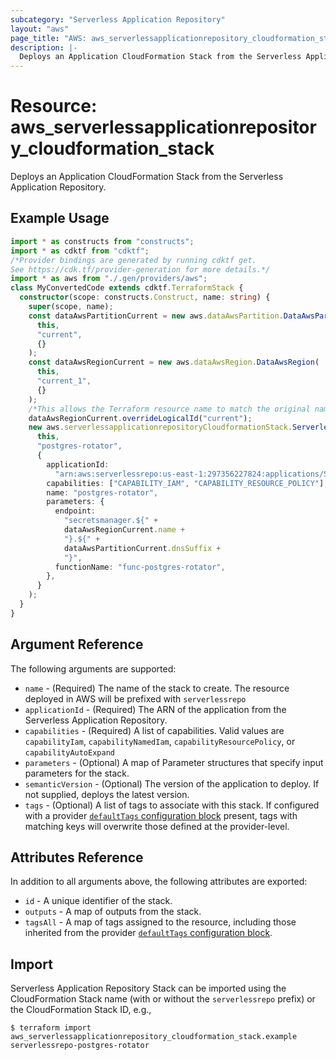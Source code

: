 ```yaml
---
subcategory: "Serverless Application Repository"
layout: "aws"
page_title: "AWS: aws_serverlessapplicationrepository_cloudformation_stack"
description: |-
  Deploys an Application CloudFormation Stack from the Serverless Application Repository.
---
```


# Resource: aws_serverlessapplicationrepository_cloudformation_stack

Deploys an Application CloudFormation Stack from the Serverless Application Repository.

## Example Usage

```typescript
import * as constructs from "constructs";
import * as cdktf from "cdktf";
/*Provider bindings are generated by running cdktf get.
See https://cdk.tf/provider-generation for more details.*/
import * as aws from "./.gen/providers/aws";
class MyConvertedCode extends cdktf.TerraformStack {
  constructor(scope: constructs.Construct, name: string) {
    super(scope, name);
    const dataAwsPartitionCurrent = new aws.dataAwsPartition.DataAwsPartition(
      this,
      "current",
      {}
    );
    const dataAwsRegionCurrent = new aws.dataAwsRegion.DataAwsRegion(
      this,
      "current_1",
      {}
    );
    /*This allows the Terraform resource name to match the original name. You can remove the call if you don't need them to match.*/
    dataAwsRegionCurrent.overrideLogicalId("current");
    new aws.serverlessapplicationrepositoryCloudformationStack.ServerlessapplicationrepositoryCloudformationStack(
      this,
      "postgres-rotator",
      {
        applicationId:
          "arn:aws:serverlessrepo:us-east-1:297356227824:applications/SecretsManagerRDSPostgreSQLRotationSingleUser",
        capabilities: ["CAPABILITY_IAM", "CAPABILITY_RESOURCE_POLICY"],
        name: "postgres-rotator",
        parameters: {
          endpoint:
            "secretsmanager.${" +
            dataAwsRegionCurrent.name +
            "}.${" +
            dataAwsPartitionCurrent.dnsSuffix +
            "}",
          functionName: "func-postgres-rotator",
        },
      }
    );
  }
}

```

## Argument Reference

The following arguments are supported:

* `name` - (Required) The name of the stack to create. The resource deployed in AWS will be prefixed with `serverlessrepo`
* `applicationId` - (Required) The ARN of the application from the Serverless Application Repository.
* `capabilities` - (Required) A list of capabilities. Valid values are `capabilityIam`, `capabilityNamedIam`, `capabilityResourcePolicy`, or `capabilityAutoExpand`
* `parameters` - (Optional) A map of Parameter structures that specify input parameters for the stack.
* `semanticVersion` - (Optional) The version of the application to deploy. If not supplied, deploys the latest version.
* `tags` - (Optional) A list of tags to associate with this stack. If configured with a provider [`defaultTags` configuration block](https://registry.terraform.io/providers/hashicorp/aws/latest/docs#default_tags-configuration-block) present, tags with matching keys will overwrite those defined at the provider-level.

## Attributes Reference

In addition to all arguments above, the following attributes are exported:

* `id` - A unique identifier of the stack.
* `outputs` - A map of outputs from the stack.
* `tagsAll` - A map of tags assigned to the resource, including those inherited from the provider [`defaultTags` configuration block](https://registry.terraform.io/providers/hashicorp/aws/latest/docs#default_tags-configuration-block).

## Import

Serverless Application Repository Stack can be imported using the CloudFormation Stack name (with or without the `serverlessrepo` prefix) or the CloudFormation Stack ID, e.g.,

```
$ terraform import aws_serverlessapplicationrepository_cloudformation_stack.example serverlessrepo-postgres-rotator
```

<!-- cache-key: cdktf-0.17.0-pre.15 input-a0a353feecaf1b572cca20293f75bb6e252dca172534fe7e3970d98fa04f0ae1 -->